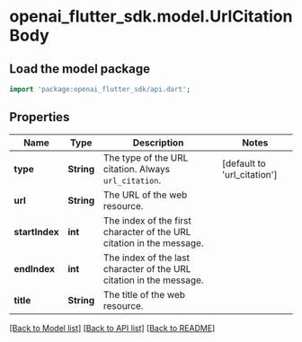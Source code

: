 # openai_flutter_sdk.model.UrlCitationBody

## Load the model package
```dart
import 'package:openai_flutter_sdk/api.dart';
```

## Properties
Name | Type | Description | Notes
------------ | ------------- | ------------- | -------------
**type** | **String** | The type of the URL citation. Always `url_citation`. | [default to 'url_citation']
**url** | **String** | The URL of the web resource. | 
**startIndex** | **int** | The index of the first character of the URL citation in the message. | 
**endIndex** | **int** | The index of the last character of the URL citation in the message. | 
**title** | **String** | The title of the web resource. | 

[[Back to Model list]](../README.md#documentation-for-models) [[Back to API list]](../README.md#documentation-for-api-endpoints) [[Back to README]](../README.md)


